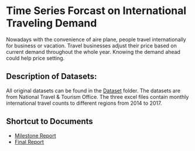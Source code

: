 # Time Series Forcast on International Traveling Demand
Nowadays with the convenience of aire plane, people travel internationally for business or vacation. Travel businesses adjust their price based on current demand throughout the whole year. Knowing the demand ahead could help price setting.

## Description of Datasets:
All original datasets can be found in the [Dataset](https://github.com/PenguinSu/SpringboardDS/tree/master/Capstone_Project_Tourism/Dataset) folder. The datasets are from National Travel & Tourism Office. The three excel files contain monthly international travel counts to different regions from 2014 to 2017. 

## Shortcut to Documents
* [Milestone Report](https://github.com/PenguinSu/SpringboardDS/blob/master/Capstone_Project_Tourism/Documents/Milestone_Report.pdf)
* [Final Report](https://github.com/PenguinSu/SpringboardDS/blob/master/Capstone_Project_Tourism/Documents/Final_Report.pdf)
